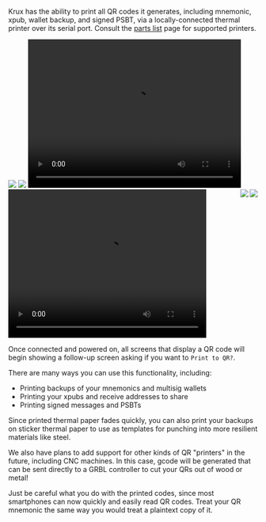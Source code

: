 Krux has the ability to print all QR codes it generates, including mnemonic, xpub, wallet backup, and signed PSBT, via a locally-connected thermal printer over its serial port. Consult the [parts list](../../parts.md/#optional-thermal-printer) page for supported printers.

<img src="../../../img/maixpy_amigo/print-qr-printing-150.png">
<img src="../../../img/maixpy_m5stickv/print-qr-printing-125.png">

<video width="430" height="300" controls>
  <source src="../../../img/printing-qr.mp4" type="video/mp4"></source>
</video>

<video width="400" height="300" controls>
  <source src="../../../img/scanning-printed-qr.mp4" type="video/mp4"></source>
</video>


<img src="../../../img/maixpy_m5stickv/print-qr-prompt-125.png" align="right">
<img src="../../../img/maixpy_amigo/print-qr-prompt-150.png" align="right">

Once connected and powered on, all screens that display a QR code will begin showing a follow-up screen asking if you want to `Print to QR?`.

There are many ways you can use this functionality, including:

- Printing backups of your mnemonics and multisig wallets
- Printing your xpubs and receive addresses to share
- Printing signed messages and PSBTs

Since printed thermal paper fades quickly, you can also print your backups on sticker thermal paper to use as templates for punching into more resilient materials like steel.

We also have plans to add support for other kinds of QR "printers" in the future, including CNC machines. In this case, gcode will be generated that can be sent directly to a GRBL controller to cut your QRs out of wood or metal!

Just be careful what you do with the printed codes, since most smartphones can now quickly and easily read QR codes. Treat your QR mnemonic the same way you would treat a plaintext copy of it.

<div style="clear: both"></div>